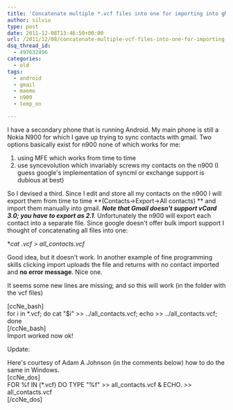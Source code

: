 ```yaml
---
title: 'Concatenate multiple *.vcf files into one for importing into gMail'
author: silviu
type: post
date: 2011-12-08T13:46:50+00:00
url: /2011/12/08/concatenate-multiple-vcf-files-into-one-for-importing-into-gmail/
dsq_thread_id:
  - 497632496
categories:
  - old
tags:
  - android
  - gmail
  - maemo
  - n900
  - temp_on

---
```

I have a secondary phone that is running Android. My main phone is still a Nokia N900 for which I gave up trying to sync contacts with gmail. Two options basically exist for n900 none of which works for me:

  1. using MFE which works from time to time
  2. use syncevolution which invariably screws my contacts on the n900 (I guess google's implementation of syncml or exchange support is dubious at best)

So I devised a third. Since I edit and store all my contacts on the n900 I will export them from time to time **(Contacts->Export->All contacts) ** and import them manually into gmail. **_Note that Gmail doesn't support vCard 3.0; you have to export as 2.1_**. Unfortunately the n900 will export each contact into a separate file. Since google doesn't offer bulk import support I thought of concatenating all files into one:

**cat *.vcf > all_contacts.vcf**

Good idea, but it doesn't work. In another example of fine programming skills clicking import uploads the file and returns with no contact imported and **no error message**. Nice one.

It seems some new lines are missing; and so this will work (in the folder with the vcf files)

[ccNe_bash]  
for i in *.vcf; do cat "$i" >> ../all\_contacts.vcf; echo >> ../all\_contacts.vcf; done  
[/ccNe_bash]  
Import worked now ok!

Update:

Here's courtesy of Adam A Johnson (in the comments below) how to do the same in Windows.  
[ccNe_dos]  
FOR %f IN (*.vcf) DO TYPE "%f" >> all\_contacts.vcf & ECHO. >> all\_contacts.vcf  
[/ccNe_dos]  
 